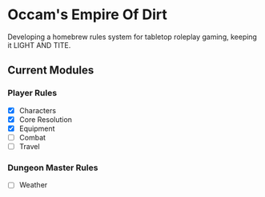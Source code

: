 # Occam's Empire Of Dirt
Developing a homebrew rules system for tabletop roleplay gaming, keeping it LIGHT AND TITE.

## Current Modules
### Player Rules
- [x]   Characters
- [x]   Core Resolution
- [x]   Equipment
- [  ]  Combat
- [  ]  Travel
### Dungeon Master Rules
- [  ] Weather
